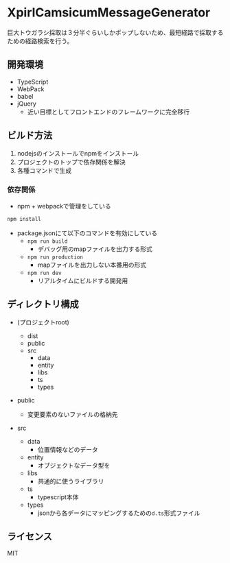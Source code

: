 # XpirlCamsicumMessageGenerator
巨大トウガラシ採取は３分半ぐらいしかポップしないため、最短経路で採取するための経路検索を行う。

## 開発環境
- TypeScript
- WebPack
- babel
- jQuery
  - 近い目標としてフロントエンドのフレームワークに完全移行

## ビルド方法
1. nodejsのインストールでnpmをインストール
2. プロジェクトのトップで依存関係を解決
3. 各種コマンドで生成

### 依存関係
- npm + webpackで管理をしている
```sh
npm install
```
- package.jsonにて以下のコマンドを有効にしている
  - `npm run build`
    - デバッグ用のmapファイルを出力する形式
  - `npm run production`
    - mapファイルを出力しない本番用の形式
  - `npm run dev`
    - リアルタイムにビルドする開発用

## ディレクトリ構成
- (プロジェクトroot)
  + dist
  + public
  - src
    + data
    + entity
    + libs
    + ts
    + types

- public
  - 変更要素のないファイルの格納先
- src
  - data
    - 位置情報などのデータ
  - entity
    - オブジェクトなデータ型を
  - libs
    - 共通的に使うライブラリ
  - ts
    - typescript本体
  - types
    - jsonから各データにマッピングするための`d.ts`形式ファイル

## ライセンス
MIT
